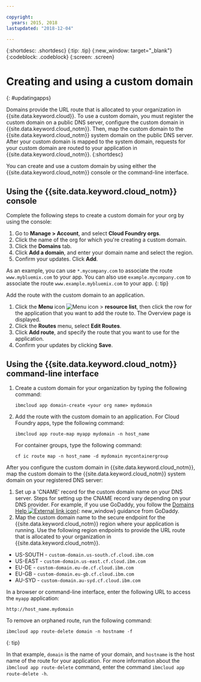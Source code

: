 ```yaml
---

copyright:
  years: 2015, 2018
lastupdated: "2018-12-04"

---
```


{:shortdesc: .shortdesc}
{:tip: .tip}
{:new_window: target="_blank"}
{:codeblock: .codeblock}
{:screen: .screen}

# Creating and using a custom domain
{: #updatingapps}

Domains provide the URL route that is allocated to your organization in {{site.data.keyword.cloud}}. To use a custom domain, you must register the custom domain on a public DNS server, configure the custom domain in {{site.data.keyword.cloud_notm}}. Then, map the custom domain to the {{site.data.keyword.cloud_notm}} system domain on the public DNS server. After your custom domain is mapped to the system domain, requests for your custom domain are routed to your application in {{site.data.keyword.cloud_notm}}.
{:shortdesc}

You can create and use a custom domain by using either the {{site.data.keyword.cloud_notm}} console or the command-line interface.

## Using the {{site.data.keyword.cloud_notm}} console

Complete the following steps to create a custom domain for your org by using the console:

1. Go to **Manage > Account**, and select **Cloud Foundry orgs**.
2. Click the name of the org for which you're creating a custom domain.
3. Click the **Domains** tab.
4. Click **Add a domain**, and enter your domain name and select the region.
5. Confirm your updates. Click **Add**.

As an example, you can use `*.mycompany.com` to associate the route `www.mybluemix.com` to your app. You can also use `example.mycompany.com` to associate the route `www.example.mybluemix.com` to your app.
{: tip}

Add the route with the custom domain to an application.

1. Click the **Menu** icon ![Menu icon](../icons/icon_hamburger.svg) > **resource list**, then click the row for the application that you want to add the route to. The Overview page is displayed.
2. Click the **Routes** menu, select **Edit Routes**.
3. Click **Add route**, and specify the route that you want to use for the application.
4. Confirm your updates by clicking **Save**.

## Using the {{site.data.keyword.cloud_notm}} command-line interface

1. Create a custom domain for your organization by typing the following command:
   ```
   ibmcloud app domain-create <your org name> mydomain
   ```

2. Add the route with the custom domain to an application. For Cloud Foundry apps, type the following command:
   ```
   ibmcloud app route-map myapp mydomain -n host_name
   ```

   For container groups, type the following command:
   ```
   cf ic route map -n host_name -d mydomain mycontainergroup
   ```

After you configure the custom domain in {{site.data.keyword.cloud_notm}}, map the custom domain to the {{site.data.keyword.cloud_notm}} system domain on your registered DNS server:

1. Set up a 'CNAME' record for the custom domain name on your DNS server. Steps for setting up the CNAME record vary depending on your DNS provider. For example, if you use GoDaddy, you follow the [Domains Help ![External link icon](../icons/launch-glyph.svg "External link icon")](https://www.godaddy.com/help/add-a-cname-record-19236){: new_window} guidance from GoDaddy.
2. Map the custom domain name to the secure endpoint for the {{site.data.keyword.cloud_notm}} region where your application is running. Use the following region endpoints to provide the URL route that is allocated to your organization in {{site.data.keyword.cloud_notm}}.

  * US-SOUTH - `custom-domain.us-south.cf.cloud.ibm.com`
  * US-EAST - `custom-domain.us-east.cf.cloud.ibm.com`
  * EU-DE - `custom-domain.eu-de.cf.cloud.ibm.com`
  * EU-GB - `custom-domain.eu-gb.cf.cloud.ibm.com`
  * AU-SYD - `custom-domain.au-syd.cf.cloud.ibm.com`

In a browser or command-line interface, enter the following URL to access the `myapp` application:
```
http://host_name.mydomain

```

To remove an orphaned route, run the following command:
```
ibmcloud app route-delete domain -n hostname -f
```
{: tip}

In that example, `domain` is the name of your domain, and `hostname` is the host name of the route for your application. For more information about the `ibmcloud app route-delete` command, enter the command `ibmcloud app route-delete -h`.

